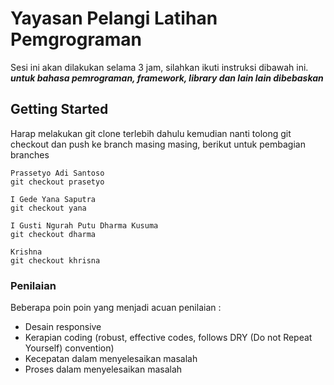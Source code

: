 # Yayasan Pelangi Latihan Pemgrograman

Sesi ini akan dilakukan selama 3 jam, silahkan ikuti instruksi dibawah ini.
**_untuk bahasa pemrograman, framework, library dan lain lain dibebaskan_**

## Getting Started

Harap melakukan git clone terlebih dahulu kemudian nanti tolong git checkout dan push ke branch masing masing, berikut untuk pembagian branches

```
Prassetyo Adi Santoso
git checkout prasetyo

I Gede Yana Saputra
git checkout yana

I Gusti Ngurah Putu Dharma Kusuma
git checkout dharma

Krishna
git checkout khrisna
```

### Penilaian
Beberapa poin poin yang menjadi acuan penilaian :
- Desain responsive
- Kerapian coding (robust, effective codes, follows DRY (Do not Repeat Yourself) convention)
- Kecepatan dalam menyelesaikan masalah
- Proses dalam menyelesaikan masalah
